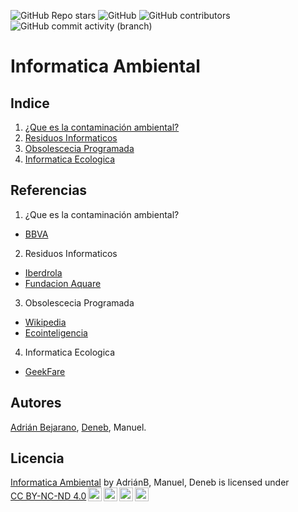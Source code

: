 ![GitHub Repo stars](https://img.shields.io/github/stars/jason5ng32/informatica-ambiental)
![GitHub](https://img.shields.io/github/license/jason5ng32/informatica-ambiental)
![GitHub contributors](https://img.shields.io/github/contributors/jason5ng32/informatica-ambiental)
![GitHub commit activity (branch)](https://img.shields.io/github/commit-activity/m/jason5ng32/informatica-ambiental)
# Informatica Ambiental

## Indice
1.  [¿Que es la contaminación ambiental?](/Documentos/contaminacion.md)
2.  [Residuos Informaticos](/Documentos/residuos.md)
3.  [Obsolescecia Programada](/Documentos/obsolescencia_programada.md)
4.  [Informatica Ecologica](/Documentos/informatica_ecologica.md)

## Referencias
1.  ¿Que es la contaminación ambiental?
  * [BBVA](https://www.bbva.com/es/sostenibilidad/que-es-y-que-tipos-de-contaminacion-ambiental-existen/)
2.  Residuos Informaticos
  * [Iberdrola](https://www.iberdrola.com/sostenibilidad/que-es-basura-tecnologica)
  * [Fundacion Aquare](https://www.fundacionaquae.org/wiki/residuos-electronicos-que-son-y-que-hacer-con-ellos/)
3.  Obsolescecia Programada
  * [Wikipedia](https://es.wikipedia.org/wiki/Obsolescencia_programada)
  * [Ecointeligencia](https://www.ecointeligencia.com/2012/11/la-obsolescencia-programada-y-las-bombi)
4.  Informatica Ecologica
  * [GeekFare](https://geekflare.com/es/green-computing-for-sustainable-future/)
## Autores
[Adrián Bejarano](https://github.com/Abejalb1504), [Deneb](https://github.com/Xicobot), Manuel.

## Licencia
<p xmlns:cc="http://creativecommons.org/ns#" xmlns:dct="http://purl.org/dc/terms/"><a property="dct:title" rel="cc:attributionURL" href="https://github.com/Abejalb1504/informatica-ambiental.git">Informatica Ambiental</a> by <span property="cc:attributionName">AdriánB, Manuel, Deneb</span> is licensed under <a href="http://creativecommons.org/licenses/by-nc-nd/4.0/?ref=chooser-v1" target="_blank" rel="license noopener noreferrer" style="display:inline-block;">CC BY-NC-ND 4.0<img style="height:22px!important;margin-left:3px;vertical-align:text-bottom;" src="https://mirrors.creativecommons.org/presskit/icons/cc.svg?ref=chooser-v1"><img style="height:22px!important;margin-left:3px;vertical-align:text-bottom;" src="https://mirrors.creativecommons.org/presskit/icons/by.svg?ref=chooser-v1"><img style="height:22px!important;margin-left:3px;vertical-align:text-bottom;" src="https://mirrors.creativecommons.org/presskit/icons/nc.svg?ref=chooser-v1"><img style="height:22px!important;margin-left:3px;vertical-align:text-bottom;" src="https://mirrors.creativecommons.org/presskit/icons/nd.svg?ref=chooser-v1"></a></p>
